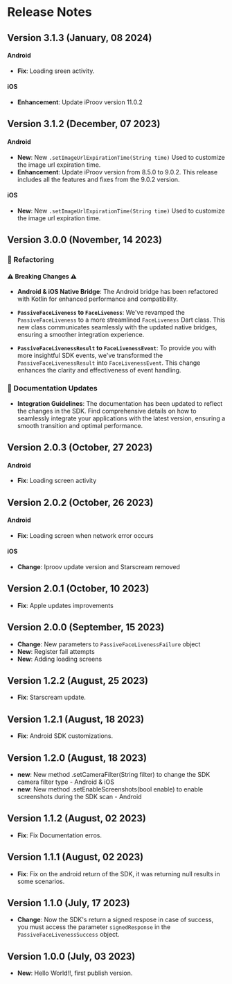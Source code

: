 # Release Notes

## Version 3.1.3 (January, 08 2024)

#### Android

- **Fix**: Loading sreen activity.

#### iOS

- **Enhancement**: Update iProov version 11.0.2

## Version 3.1.2 (December, 07 2023)

#### Android

- **New**: New `.setImageUrlExpirationTime(String time)` Used to customize the image url expiration time.
- **Enhancement**: Update iProov version from 8.5.0 to 9.0.2. This release includes all the features and fixes from the 9.0.2 version.

#### iOS

- **New**: New `.setImageUrlExpirationTime(String time)` Used to customize the image url expiration time.

## Version 3.0.0 (November, 14 2023)

### :wrench: Refactoring

#### :warning: **Breaking Changes** :warning:

- **Android & iOS Native Bridge**: The Android bridge has been refactored with Kotlin for enhanced performance and compatibility.

- **`PassiveFaceLiveness` to `FaceLiveness`**: We've revamped the `PassiveFaceLiveness` to a more streamlined `FaceLiveness` Dart class. This new class communicates seamlessly with the updated native bridges, ensuring a smoother integration experience.

- **`PassiveFaceLivenessResult` to `FaceLivenessEvent`**: To provide you with more insightful SDK events, we've transformed the `PassiveFaceLivenessResult` into `FaceLivenessEvent`. This change enhances the clarity and effectiveness of event handling.

### :bookmark_tabs: Documentation Updates

- **Integration Guidelines**: The documentation has been updated to reflect the changes in the SDK. Find comprehensive details on how to seamlessly integrate your applications with the latest version, ensuring a smooth transition and optimal performance.

## Version 2.0.3 (October, 27 2023)

#### Android

- **Fix**: Loading screen activity

## Version 2.0.2 (October, 26 2023)

#### Android

- **Fix**: Loading screen when network error occurs

#### iOS

- **Change**: Iproov update version and Starscream removed

## Version 2.0.1 (October, 10 2023)

- **Fix**: Apple updates improvements

## Version 2.0.0 (September, 15 2023)

- **Change**: New parameters to `PassiveFaceLivenessFailure` object
- **New**: Register fail attempts
- **New**: Adding loading screens

## Version 1.2.2 (August, 25 2023)

- **Fix**: Starscream update.

## Version 1.2.1 (August, 18 2023)

- **Fix**: Android SDK customizations.

## Version 1.2.0 (August, 18 2023)

- **new**: New method .setCameraFilter(String filter) to change the SDK camera filter type - Android & iOS
- **new**: New method .setEnableScreenshots(bool enable) to enable screenshots during the SDK scan - Android

## Version 1.1.2 (August, 02 2023)

- **Fix**: Fix Documentation erros.

## Version 1.1.1 (August, 02 2023)

- **Fix**: Fix on the android return of the SDK, it was returning null results in some scenarios.

## Version 1.1.0 (July, 17 2023)

- **Change**: Now the SDK's return a signed respose in case of success, you must access the parameter `signedResponse` in the `PassiveFaceLivenessSuccess` object.

## Version 1.0.0 (July, 03 2023)

- **New**: Hello World!!, first publish version.